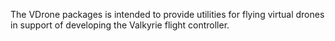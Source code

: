 The VDrone packages is intended to provide utilities for flying virtual drones in support of developing the Valkyrie flight controller.